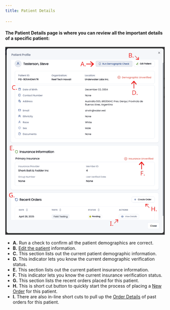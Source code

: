 ```yaml
---
title: Patient Details

---
```



#### The Patient Details page is where you can review all the important details of a specific patient:
![Patient Search](/src/assets/screenPrints/Patient_Details.png)

- **A.** Run a check to confirm all the patient demographics are correct.
- **B.** [Edit the patient](/patients/add_edit/) information.
- **C.** This section lists out the current patient demographic information. 
- **D.** This indicator lets you know the current demographic verification status.
- **E.** This section lists out the current patient insurance information.
- **F.** This indicator lets you know the current insurance verification status.
- **G.** This section lists the recent orders placed for this patient.
- **H.** This is short cut button to quickly start the process of placing a [New Order](/orders/add_edit/) for this patient.
- **I.** There are also in-line short cuts to pull up the  [Order Details](/orders/details/) of past orders for this patient.
